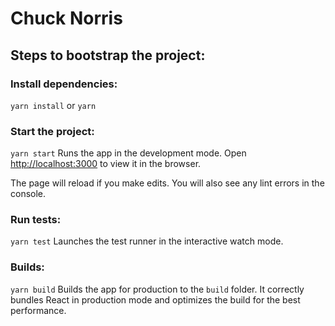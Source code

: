 # Chuck Norris 

## Steps to bootstrap the project:

### Install dependencies:

`yarn install` or `yarn`

### Start the project:

`yarn start` Runs the app in the development mode.
Open [http://localhost:3000](http://localhost:3000) to view it in the browser.

The page will reload if you make edits. You will also see any lint errors in the console.

### Run tests:

`yarn test` Launches the test runner in the interactive watch mode.

### Builds:

`yarn build` Builds the app for production to the `build` folder. It correctly bundles React in production mode and optimizes the build for the best performance.

